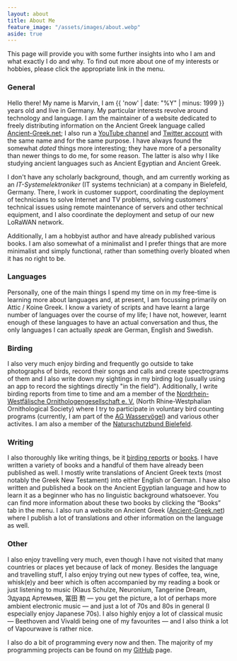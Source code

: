 ```yaml
---
layout: about
title: About Me
feature_image: "/assets/images/about.webp"
aside: true
---
```

This page will provide you with some further insights into who I am and what exactly I do and why. To find out more about one of my interests or hobbies, please click the appropriate link in the menu.

### General
Hello there! My name is Marvin, I am {{ 'now' | date: "%Y" | minus: 1999 }} years old and live in Germany. My particular interests revolve around technology and language. I am the maintainer of a website dedicated to freely distributing information on the Ancient Greek language called <a href="//ancient-greek.net">Ancient-Greek.net</a>; I also run a [YouTube channel](https://www.youtube.com/channel/UCpU3eASmyKybJWnzhC1xJvA) and [Twitter account](https://twitter.com/ancientgreeknet) with the same name and for the same purpose. I have always found the somewhat <i>dated</i> things more interesting; they have more of a personality than newer things to do me, for some reason. The latter is also why I like studying ancient languages such as Ancient Egyptian and Ancient Greek. 

I don't have any scholarly background, though, and am currently working as an <i>IT-Systemelektroniker</i> (IT systems technician) at a company in Bielefeld, Germany. There, I work in customer support, coordinating the deployment of technicians to solve Internet and TV problems, solving customers' technical issues using remote maintenance of servers and other technical equipment, and I also coordinate the deployment and setup of our new LoRaWAN network.

Additionally, I am a hobbyist author and have already published various books. I am also somewhat of a minimalist and I prefer things that are more minimalist and simply functional, rather than something overly bloated when it has no right to be.

### Languages
Personally, one of the main things I spend my time on in my free-time is learning more about languages and, at present, I am focussing primarily on Attic / Koine Greek. I know a variety of scripts and have learnt a large number of languages over the course of my life; I have not, however, learnt enough of these languages to have an actual conversation and thus, the only languages I can actually <i>speak</i> are German, English and Swedish. 

### Birding
I also very much enjoy birding and frequently go outside to take photographs of birds, record their songs and calls and create spectrograms of them and I also write down my sightings in my birding log (usually using an app to record the sightings directly "in the field"). Additionally, I  write birding reports from time to time and am a member of the [Nordrhein-Westfälische Ornithologengesellschaft e. V.](http://nw-ornithologen.de) (North Rhine-Westphalian Ornithological Society) where I try to participate in voluntary bird counting programs (currently, I am part of the [AG Wasservögel](http://nw-ornithologen.de/index.php/aktivitaeten/arbeitsgruppen/ag-wasservoegel)) and various other activites. I am also a member of the [Naturschutzbund Bielefeld](https://nabu-bielefeld.de). 

### Writing
I also thoroughly like writing things, be it <a href="/reports/">birding reports</a> or <a href="/categories/#books">books</a>. I have written a variety of books and a handful of them have already been published as well. I mostly write translations of Ancient Greek texts (most notably the Greek New Testament) into either English or German. I have also written and published a book on the Ancient Egyptian language and how to learn it as a beginner who has no linguistic background whatsoever. You can find more information about these two books by clicking the “Books” tab in the menu. I also run a website on Ancient Greek (<a href="https://Ancient-Greek.net">Ancient-Greek.net</a>) where I publish a lot of translations and other information on the language as well.

### Other
I also enjoy travelling very much, even though I have not visited that many countries or places yet because of lack of money. Besides the language and travelling stuff, I also enjoy trying out new types of coffee, tea, wine, whisk(e)y and beer which is often accompanied by my reading a book or just listening to music (Klaus Schulze, Neuronium, Tangerine Dream, Эдуард Артемьев, 冨田 勲 — you get the picture, a lot of perhaps more ambient electronic music — and just a lot of 70s and 80s in general (I especially enjoy Japanese 70s). I also highly enjoy a lot of classical music — Beethoven and Vivaldi being one of my favourites — and I also think a lot of Vapourwave is rather nice.

I also do a bit of programming every now and then. The majority of my programming projects can be found on my <a href="https://github.com/mjohanning99">GitHub</a> page.